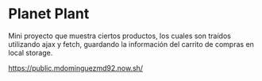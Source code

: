# Planet Plant

Mini proyecto que muestra ciertos productos, los cuales son traídos utilizando ajax y fetch, guardando la información del carrito de compras en local storage.

https://public.mdominguezmd92.now.sh/
